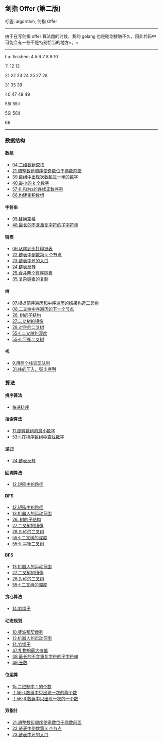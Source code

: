 ## 剑指 Offer (第二版)

标签: algorithm, 剑指 Offer

---

由于在写剑指 offer 算法题的时候，我的 golang 也是刚刚接触不久，因此代码中可能会有一些不是特别恰当的地方=。=

---

tip:
finished: 
4      5       6       7      8       9      10

11    12      13

21    22      23      24      25      27     28

31    35      39

40    47      48      49

55I  55II

56I  56II  

66  
 
---

### 数据结构
 
#### 数组

- [04.二维数组查找](array/two_dim_array_search04.go)
- [21.调整数组顺序使奇数位于偶数前面](twopointers/adjust_array_order_to_make_odd_number_precedes_even_number21.go)
- [39.数组中出现次数超过一半的数字](array/number_in_array_appears_more_than_half_the_time39.go)
- [40.最小的 k 个数字](array/minimum_k_numbers40.go)
- [57-II.和为s的连续正数序列](array/sequence_of_continuous_positive_numbers_with_sum_s57_II.go)
- [66.构建乘积数组](array/building_product_array66.go)

#### 字符串

- [05.替换空格](string/replace_blank.go)
- [48.最长的不含重复字符的子字符串](string/longest_substring_without_repeating_characters48.go)

#### 链表

- [06.从尾到头打印链表](linkedlist/print_list_reversingly06.go)
- [22.链表中倒数第 k 个节点](twopointers/kth_node_from_end_of_list23.go)
- [23.链表中环的入口](twopointers/entrance_of_cycle_in_the_list23.go)
- [24.链表反转](linkedlist/reverse_linked_list24.go)
- [25.合并两个有序链表](linkedlist/merge_two_sorted_lists25.go)
- [35.复杂链表的复制](linkedlist/replication_of_complex_linked_list35.go)

#### 树

- [07.根据前序遍历和中序遍历的结果构造二叉树](tree/build_tree_with_preorder_inorder_array07.go)
- [08.二叉树中序遍历的下一个节点](tree/next_node_of_inorder_binary_tree08.go)
- [26. 树的子结构](dfs/is_sub_structure_of_tree26.go)
- [27.二叉树的镜像](tree/invert_binary_tree27.go)
- [28.对称的二叉树](tree/symmetric_tree28.go)
- [55-I.二叉树的深度](tree/depth_of_binary_tree.go)
- [55-II.平衡二叉树](tree/check_if_a_balanced_binary_tree55II.go)

#### 栈

- [9.用两个栈实现队列](stack/implement_queue_with_two_stacks09.go)
- [31.栈的压入、弹出序列](stack/validate_stack_sequences31.go)

### 算法

#### 排序算法

- [快速排序](sort/quick_sort.go)

#### 搜索算法

- [11.旋转数组的最小数字](search/min_num_of_rotated_array11.go)
- [53-I.在排序数组中查找数字](search/find_target_in_sorted_array_I53.go)

#### 递归

- [24.链表反转](linkedlist/reverse_linked_list24.go)

#### 回溯算法

- [12.矩阵中的路径](dfs/paths_in_the_matrix12.go)

#### DFS

- [12.矩阵中的路径](dfs/paths_in_the_matrix12.go)
- [13.机器人的运动范围](bfs/robots_range_of_motion13.go)
- [26. 树的子结构](dfs/is_sub_structure_of_tree26.go)
- [27.二叉树的镜像](tree/invert_binary_tree27.go)
- [28.对称的二叉树](tree/symmetric_tree28.go)
- [55-I.二叉树的深度](tree/depth_of_binary_tree.go)
- [55-II.平衡二叉树](tree/check_if_a_balanced_binary_tree55II.go)

#### BFS

- [13.机器人的运动范围](bfs/robots_range_of_motion13.go)
- [27.二叉树的镜像](tree/invert_binary_tree27.go)
- [28.对称的二叉树](tree/symmetric_tree28.go)
- [55-I.二叉树的深度](tree/depth_of_binary_tree.go)

#### 贪心算法

- [14.剪绳子](dynamic/cut_the_rope14.go)

#### 动态规划
- [10.斐波那契数列](dynamic/fibonacci.go)
- [13.机器人的运动范围](bfs/robots_range_of_motion13.go)
- [14.剪绳子](dynamic/cut_the_rope14.go)
- [47.礼物的最大价值](dynamic/max_value_of_gifts47.go)
- [48.最长的不含重复字符的子字符串](string/longest_substring_without_repeating_characters48.go)
- [49.丑数](dynamic/ugly_number49.go)

#### 位运算

- [15.二进制中 1 的个数](bitmanipulate/count_of_1_bits15.go)
- [！56-I.数组中只出现一次的两个数](bitmanipulate/two_numbers_that_only_appear_once_in_an_array56I.go)
- [！56-II.数组中只出现一次的一个数](bitmanipulate/one_number_that_only_appear_once_in_an_array56II.go)

#### 双指针
- [21.调整数组顺序使奇数位于偶数前面](twopointers/adjust_array_order_to_make_odd_number_precedes_even_number21.go)
- [22.链表中倒数第 k 个节点](twopointers/kth_node_from_end_of_list23.go)
- [23.链表中环的入口](twopointers/entrance_of_cycle_in_the_list23.go)
